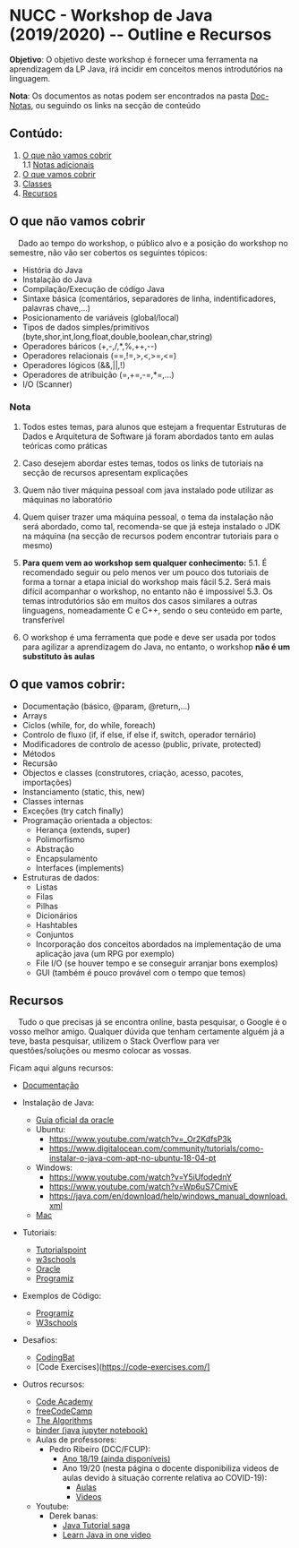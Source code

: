 # NUCC - Workshop de Java (2019/2020) -- Outline e Recursos
   **Objetivo**: O objetivo deste workshop é fornecer uma ferramenta na aprendizagem da LP Java, irá incidir em conceitos menos introdutórios na linguagem.
   
**Nota**: Os documentos as notas podem ser encontrados na pasta [Doc-Notas](https://github.com/eamorgado/NUCC-2019-2020-Java/tree/master/Docs-Notas), ou seguindo os links na secção de conteúdo

## Contúdo:
   1. [O que não vamos cobrir](#O-que-não-vamos-cobrir)  
       1.1 [Notas adicionais](#Nota)     
   2. [O que vamos cobrir](#O-que-vamos-cobrir)  
   3. [Classes](https://github.com/eamorgado/NUCC-2019-2020-Java/blob/master/Docs-Notas/Classes.md)
   4. [Recursos](#Recursos)
   
## O que não vamos cobrir
&nbsp;&nbsp;&nbsp;&nbsp;Dado ao tempo do workshop, o público alvo e a posição do workshop no semestre, não vão ser cobertos os seguintes tópicos:
*    História do Java
*    Instalação do Java
*    Compilação/Execução de código Java
*    Sintaxe básica (comentários, separadores de linha, indentificadores, palavras chave,...)
*    Posicionamento de variáveis (global/local)
*    Tipos de dados simples/primitivos (byte,shor,int,long,float,double,boolean,char,string)
*    Operadores báricos (+,-,/,*,%,++,--)
*    Operadores relacionais (==,!=,>,<,>=,<=)
*    Operadores lógicos (&&,||,!)
*    Operadores de atribuição (=,+=,-=,*=,...)
*    I/O (Scanner)

### Nota
1.  Todos estes temas, para alunos que estejam a frequentar Estruturas de Dados e Arquitetura de Software já foram abordados tanto em aulas teóricas como práticas

2.  Caso desejem abordar estes temas, todos os links de tutoriais na secção de recursos apresentam explicações
3.  Quem não tiver máquina pessoal com java instalado pode utilizar as máquinas no laboratório

4.  Quem quiser trazer uma máquina pessoal, o tema da instalação não será abordado, como tal, recomenda-se que já esteja instalado o JDK na máquina (na secção de recursos podem encontrar tutoriais para o mesmo)

5.  **Para quem vem ao workshop sem qualquer conhecimento:**
   5.1. É recomendado seguir ou pelo menos ver um pouco dos tutoriais de forma a tornar a etapa inicial do workshop mais fácil
   5.2. Será mais difícil acompanhar o workshop, no entanto não é impossível
   5.3. Os temas introdutórios são em muitos dos casos similares a outras linguagens, nomeadamente C e C++, sendo o seu conteúdo em parte, transferível

6.  O workshop é uma ferramenta que pode e deve ser usada por todos para agilizar a aprendizagem do Java, no entanto, o workshop **não é um substituto às aulas**

## O que vamos cobrir:
*  Documentação (básico, @param, @return,...)
*  Arrays
*  Ciclos (while, for, do while, foreach)
*  Controlo de fluxo (if, if else, if else if, switch, operador ternário)
*  Modificadores de controlo de acesso (public, private, protected)
*  Métodos
*  Recursão
*  Objectos e classes (construtores, criação, acesso, pacotes, importações)
*  Instanciamento (static, this, new)
*  Classes internas
*  Exceções (try catch finally)
*  Programação orientada a objectos:
   *  Herança (extends, super)
   *  Polimorfismo
   *  Abstração
   *  Encapsulamento
   *  Interfaces (implements)
*  Estruturas de dados:
   *  Listas
   *  Filas
   *  Pilhas
   *  Dicionários
   *  Hashtables
   *  Conjuntos
   *  Incorporação dos conceitos abordados na implementação de uma aplicação java (um RPG por exemplo)
   *  File I/O (se houver tempo e se conseguir arranjar bons exemplos)
   *  GUI (também é pouco provável com o tempo que temos)


## Recursos
&nbsp;&nbsp;&nbsp;&nbsp;Tudo o que precisas já se encontra online, basta pesquisar, o Google é o vosso melhor amigo. Qualquer dúvida que tenham certamente alguém já a teve, basta pesquisar, utilizem o Stack Overflow para ver questões/soluções ou mesmo colocar as vossas.

Ficam aqui alguns recursos:
* [Documentação](https://docs.oracle.com/javase/8/docs/api/)
* Instalação de Java:
  * [Guia oficial da oracle](https://java.com/en/download/help/download_options.xml)
  * Ubuntu: 
    * https://www.youtube.com/watch?v=_Or2KdfsP3k
    * https://www.digitalocean.com/community/tutorials/como-instalar-o-java-com-apt-no-ubuntu-18-04-pt
  * Windows:
    * https://www.youtube.com/watch?v=Y5iUfodednY
    * https://www.youtube.com/watch?v=Wp6uS7CmivE
    * https://java.com/en/download/help/windows_manual_download.xml
  * [Mac](https://www.youtube.com/watch?v=28Hrvrzg3Q0)

* Tutoriais:
  * [Tutorialspoint](https://www.tutorialspoint.com/java/index.htm)
  * [w3schools](https://www.w3schools.com/java/default.asp)
  * [Oracle](https://docs.oracle.com/javase/tutorial/)
  * [Programiz](https://www.programiz.com/java-programming)

* Exemplos de Código:
  * [Programiz](https://www.programiz.com/java-programming/examples)
  * [W3schools](https://www.w3schools.com/java/java_examples.asp)

* Desafios:
  * [CodingBat](https://codingbat.com/java)
  * [Code Exercises](https://code-exercises.com/]

* Outros recursos:
  * [Code Academy](https://www.codecademy.com/learn/learn-java)
  * [freeCodeCamp](https://guide.freecodecamp.org/java/)
  * [The Algorithms](https://github.com/TheAlgorithms/Java)
  * [binder (java jupyter notebook)](https://hub.gke.mybinder.org/user/spencerpark-ijava-binder-t3g52phw/notebooks/HelloWorld.ipynb)
  * Aulas de professores:
    * Pedro Ribeiro (DCC/FCUP):
      * [Ano 18/19 (ainda disponíveis)](https://www.dcc.fc.up.pt/~pribeiro/aulas/edados1819/apoio.html#slides)
      * Ano 19/20 (nesta página o docente disponibiliza videos de aulas devido à situação corrente relativa ao COVID-19): 
        * [Aulas](https://www.dcc.fc.up.pt/~pribeiro/aulas/edados1920/apoio.html#slides)
        * [Videos](https://www.dcc.fc.up.pt/~pribeiro/aulas/edados1920/videos/index.html)
  * Youtube:
    * Derek banas:
      * [Java Tutorial saga](https://www.youtube.com/watch?v=TBWX97e1E9g&list=PLE7E8B7F4856C9B19)
      * [Learn Java in one video](https://www.youtube.com/watch?v=n-xAqcBCws4)



